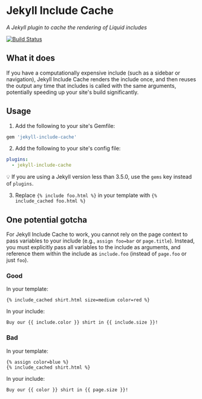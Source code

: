 # Jekyll Include Cache

*A Jekyll plugin to cache the rendering of Liquid includes*

[![Build Status](https://travis-ci.org/benbalter/jekyll-include-cache.svg?branch=master)](https://travis-ci.org/benbalter/jekyll-include-cache)

## What it does

If you have a computationally expensive include (such as a sidebar or navigation), Jekyll Include Cache renders the include once, and then reuses the output any time that includes is called with the same arguments, potentially speeding up your site's build significantly.

## Usage

1. Add the following to your site's Gemfile:

  ```ruby
  gem 'jekyll-include-cache'
  ```

2. Add the following to your site's config file:

  ```yml
  plugins:
    - jekyll-include-cache
  ```
  💡 If you are using a Jekyll version less than 3.5.0, use the `gems` key instead of `plugins`.

3. Replace `{% include foo.html %}` in your template with `{% include_cached foo.html %}`

## One potential gotcha

For Jekyll Include Cache to work, you cannot rely on the page context to pass variables to your include (e.g., `assign foo=bar` or `page.title`). Instead, you must explicitly pass all variables to the include as arguments, and reference them within the include as `include.foo` (instead of `page.foo` or just `foo`).

### Good

In your template:

```liquid
{% include_cached shirt.html size=medium color=red %}
```

In your include:

```liquid
Buy our {{ include.color }} shirt in {{ include.size }}!
```

### Bad

In your template:

```liquid
{% assign color=blue %}
{% include_cached shirt.html %}
```

In your include:

```liquid
Buy our {{ color }} shirt in {{ page.size }}!
```
